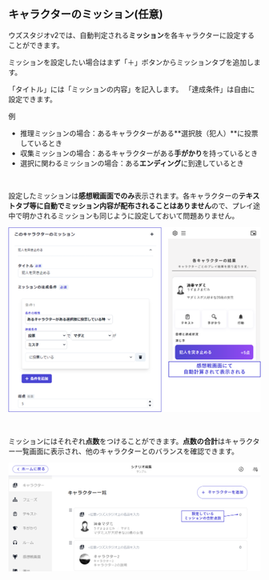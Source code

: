 ## キャラクターのミッション(任意)

ウズスタジオv2では、自動判定される**ミッション**を各キャラクターに設定することができます。

ミッションを設定したい場合はまず「＋」ボタンからミッションタブを追加します。
<br>

「タイトル」には「ミッションの内容」を記入します。
「達成条件」は自由に設定できます。
<br>

例
- 推理ミッションの場合：あるキャラクターがある**選択肢（犯人）**に投票しているとき
- 収集ミッションの場合：あるキャラクターがある**手がかり**を持っているとき
- 選択に関わるミッションの場合：ある**エンディング**に到達しているとき
<br>

設定したミッションは**感想戦画面でのみ**表示されます。各キャラクターの**テキストタブ等に自動でミッション内容が配布されることはありません**ので、プレイ途中で明かされるミッションも同じように設定しておいて問題ありません。

![](../../images/character4.png)

<br>

ミッションにはそれぞれ**点数**をつけることができます。**点数の合計**はキャラクター一覧画面に表示され、他のキャラクターとのバランスを確認できます。

![](../../images/character5.png)